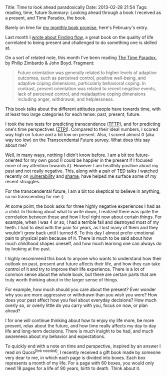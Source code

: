 Title: Time to look ahead paradoxically
Date: 2013-02-28 21:54
Tags: reading, time, future
Summary: Looking ahead through a book I received as a present, and Time Paradox, the book.

Barely on time for [my monthly book promise](/2012/12/belated-birthday-resolutions/#write-and-read-more), here's February's entry.

Last month I [wrote about Finding flow](/2013/01/aggressive-selfishness-is-not-the-only-path-to-success/), a great book on the quality of life correlated to being present and challenged to do something one is skilled at.

On a sort of related note, this month I've been reading [The Time Paradox](http://www.amazon.com/The-Time-Paradox-Psychology-Change/dp/1416541993/ref=sr_1_1?ie=UTF8&qid=1362117393&sr=8-1), by Philip Zimbardo & John Boyd. Fragment:

> Future orientation was generally related to higher levels of adaptive outcomes, such as perceived control, positive well-being, and adaptive coping dimensions, particularly behavioral coping. In contrast, present orientation was related to recent negative events, lack of perceived control, and maladaptive coping dimensions including anger, withdrawal, and helplessness.

This book talks about the different attitudes people have towards time, with at least two large categories for each tense: past, present, future.

I took the two tests for predicting transcendence ([TFTP](http://www.thetimeparadox.com/transcendental-future-time-perspective-inventory/)), and for predicting one's time perspectives ([ZTPI](http://www.thetimeparadox.com/zimbardo-time-perspective-inventory/)). Compared to their ideal numbers, I scored way high on future and a bit low on present. Also, I scored almost 0 (aka way too low) on the Transcendental Future survey. What does this say about me?

Well, in many ways, nothing I didn't know before. I am a bit too future-oriented for my own good (I could be happier in the present if I focused more of my attention towards it). However I am healthily positive about my past and not really negative. This, along with a pair of TED talks I watched recently on [vulnerability](http://www.ted.com/talks/brene_brown_on_vulnerability.html) and [shame](http://www.ted.com/talks/brene_brown_listening_to_shame.html), have helped me surface some of my recent struggles.

For the transcendental future, I am a bit too skeptical to believe in anything, so no transcending for me :)

At some point, the book asks for three highly negative experiences I had as a child. In thinking about what to write down, I realized there was quite the correlation between those and how I feel right now about certain things. For example, when I was 4 or so, I had a terrible fall and destroyed most of my teeth. I had to deal with the pain for years, as I lost many of them and they wouldn't grow back until I turned 6. To this day I almost prefer emotional pain to physical pain because of it. There is much to be said about how much childhood shapes oneself, and how much learning one can always do by looking at the past.

I highly recommend this book to anyone who wants to understand how their outlook on past, present and future affects their life, and how they can take control of it and try to improve their life experience. There is a lot of common sense about the whole book, but there are certain parts that are truly worth thinking about in the larger sense of things.

For example, how much should you care about the present? Ever wonder why you are more aggressive or withdrawn than you wish you were? How does your past affect how you feel about everyday decisions? How much overly so, or overly little do you carry with you, focus on now, or plan ahead?

I for one will continue thinking about how to enjoy my life more, be more present, relax about the future, and how time really affects my day to day life and long-term decisions. There is much insight to be had, and much awareness about my behavior and expectations.

To quickly end with a note on time and perspective, inspired by an answer I read on Quora<sup>[link needed]</sup>, I recently received a gift book made by someone very dear to me, in which each page is divided into boxes. Each box represents a month of my life. For a page with 60 boxes, you would only need 18 pages for a life of 90 years, birth to death. Think about it.

